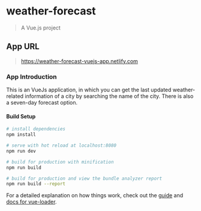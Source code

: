 # weather-forecast

> A Vue.js project

## App URL
> https://weather-forecast-vuejs-app.netlify.com

### App Introduction
 This is an VueJs application, in which you can get the last updated weather-related information of a city by searching the name of the city. There is also a seven-day forecast option.

#### Build Setup

``` bash
# install dependencies
npm install

# serve with hot reload at localhost:8080
npm run dev

# build for production with minification
npm run build

# build for production and view the bundle analyzer report
npm run build --report
```

For a detailed explanation on how things work, check out the [guide](http://vuejs-templates.github.io/webpack/) and [docs for vue-loader](http://vuejs.github.io/vue-loader).
